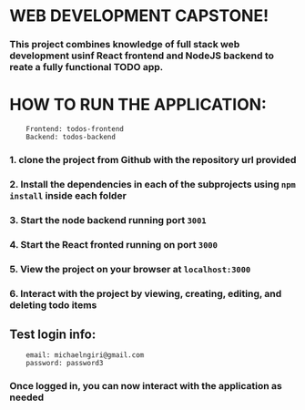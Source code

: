 <!-- @format -->

# WEB DEVELOPMENT CAPSTONE!

### This project combines knowledge of full stack web development usinf React frontend and NodeJS backend to reate a fully functional TODO app.

# HOW TO RUN THE APPLICATION:

```There are 2 sub projects here:
    Frontend: todos-frontend
    Backend: todos-backend
```

### 1. clone the project from Github with the repository url provided

### 2. Install the dependencies in each of the subprojects using `npm install` inside each folder

### 3. Start the node backend running port `3001`

### 4. Start the React fronted running on port `3000`

### 5. View the project on your browser at `localhost:3000`

### 6. Interact with the project by viewing, creating, editing, and deleting todo items

## Test login info:

```username: alveis
    email: michaelngiri@gmail.com
    password: password3
```

### Once logged in, you can now interact with the application as needed
